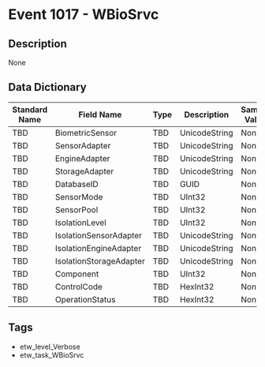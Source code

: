 # Event 1017 - WBioSrvc

## Description
None

## Data Dictionary
|Standard Name|Field Name|Type|Description|Sample Value|
|---|---|---|---|---|
|TBD|BiometricSensor|TBD|UnicodeString|None|None|
|TBD|SensorAdapter|TBD|UnicodeString|None|None|
|TBD|EngineAdapter|TBD|UnicodeString|None|None|
|TBD|StorageAdapter|TBD|UnicodeString|None|None|
|TBD|DatabaseID|TBD|GUID|None|None|
|TBD|SensorMode|TBD|UInt32|None|None|
|TBD|SensorPool|TBD|UInt32|None|None|
|TBD|IsolationLevel|TBD|UInt32|None|None|
|TBD|IsolationSensorAdapter|TBD|UnicodeString|None|None|
|TBD|IsolationEngineAdapter|TBD|UnicodeString|None|None|
|TBD|IsolationStorageAdapter|TBD|UnicodeString|None|None|
|TBD|Component|TBD|UInt32|None|None|
|TBD|ControlCode|TBD|HexInt32|None|None|
|TBD|OperationStatus|TBD|HexInt32|None|None|

## Tags
* etw_level_Verbose
* etw_task_WBioSrvc
